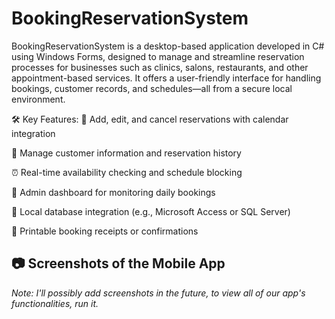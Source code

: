 # BookingReservationSystem

BookingReservationSystem is a desktop-based application developed in C# using Windows Forms, designed to manage and streamline reservation processes for businesses such as clinics, salons, restaurants, and other appointment-based services. It offers a user-friendly interface for handling bookings, customer records, and schedules—all from a secure local environment.

🛠️ Key Features:
📅 Add, edit, and cancel reservations with calendar integration

👤 Manage customer information and reservation history

⏰ Real-time availability checking and schedule blocking

📌 Admin dashboard for monitoring daily bookings

🔐 Local database integration (e.g., Microsoft Access or SQL Server)

🧾 Printable booking receipts or confirmations

## 📷 Screenshots of the Mobile App

_Note: I'll possibly add screenshots in the future, to view all of our app's functionalities, run it._
